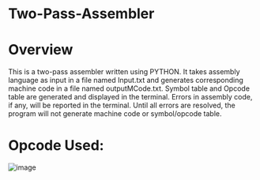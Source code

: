 # Two-Pass-Assembler
# Overview
This is a two-pass assembler written using PYTHON. It takes assembly language as input in a file named Input.txt and generates corresponding machine code in a file named outputMCode.txt. Symbol table and Opcode table are generated and displayed in the terminal. Errors in assembly code, if any, will be reported in the terminal. Until all errors are resolved, the program will not generate machine code or symbol/opcode table.
# Opcode Used:
![image](https://user-images.githubusercontent.com/94596235/200106875-1fd2b438-1e0d-4ae5-9711-6d0faaf340e3.png)


